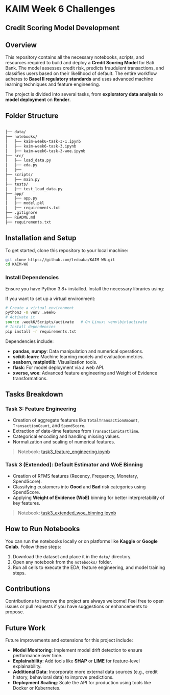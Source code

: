 # KAIM Week 6 Challenges

## Credit Scoring Model Development

## Overview

This repository contains all the necessary notebooks, scripts, and resources required to build and deploy a **Credit Scoring Model** for Bati Bank. The model assesses credit risk, predicts fraudulent transactions, and classifies users based on their likelihood of default. The entire workflow adheres to **Basel II regulatory standards** and uses advanced machine learning techniques and feature engineering.

The project is divided into several tasks, from **exploratory data analysis** to **model deployment** on **Render**.


## Folder Structure

```bash

├── data/                       
├── notebooks/                  
│   ├── kaim-week6-task-3-1.ipynb         
│   ├── kaim-week6-task-3.ipynb         
│   ├── kaim-week6-task-3-woe.ipynb         
├── src/  
│   ├── load_data.py                 
│   ├── eda.py
│   ├── 
├── scripts/ 
│   ├── main.py
├── tests/ 
│   ├── test_load_data.py                 
├── app/                        
│   ├── app.py                 
│   ├── model.pkl
│   ├── requirements.txt
├── .gitignore                   
├── README.md                   
├── requirements.txt

```

## Installation and Setup

To get started, clone this repository to your local machine:

```bash
git clone https://github.com/tedoaba/KAIM-W6.git
cd KAIM-W6
```

### Install Dependencies

Ensure you have Python 3.8+ installed. Install the necessary libraries using:

If you want to set up a virtual environment:

```bash
# Create a virtual environment
python3 -m venv .week6
# Activate it
source .week6/Scripts/activate   # On Linux: venv\bin\activate
# Install dependencies
pip install -r requirements.txt
```

Dependencies include:
- **pandas, numpy**: Data manipulation and numerical operations.
- **scikit-learn**: Machine learning models and evaluation metrics.
- **seaborn, matplotlib**: Visualization tools.
- **flask**: For model deployment via a web API.
- **xverse, woe**: Advanced feature engineering and Weight of Evidence transformations.

## Tasks Breakdown

### **Task 3: Feature Engineering**

- Creation of aggregate features like `TotalTransactionAmount`, `TransactionCount`, and `SpendScore`.
- Extraction of date-time features from `TransactionStartTime`.
- Categorical encoding and handling missing values.
- Normalization and scaling of numerical features.

> Notebook: [task3_feature_engineering.ipynb](notebooks/kaim-week6-task-3.ipynb)

### **Task 3 (Extended): Default Estimator and WoE Binning**

- Creation of RFMS features (Recency, Frequency, Monetary, SpendScore).
- Classifying customers into **Good** and **Bad** risk categories using SpendScore.
- Applying **Weight of Evidence (WoE)** binning for better interpretability of key features.

> Notebook: [task3_extended_woe_binning.ipynb](notebooks/kaim-week6-task-3-woe.ipynb)

## How to Run Notebooks

You can run the notebooks locally or on platforms like **Kaggle** or **Google Colab**. Follow these steps:

1. Download the dataset and place it in the `data/` directory.
2. Open any notebook from the `notebooks/` folder.
3. Run all cells to execute the EDA, feature engineering, and model training steps.

## Contributions

Contributions to improve the project are always welcome! Feel free to open issues or pull requests if you have suggestions or enhancements to propose.

## Future Work

Future improvements and extensions for this project include:
- **Model Monitoring**: Implement model drift detection to ensure performance over time.
- **Explainability**: Add tools like **SHAP** or **LIME** for feature-level explainability.
- **Additional Data**: Incorporate more external data sources (e.g., credit history, behavioral data) to improve predictions.
- **Deployment Scaling**: Scale the API for production using tools like Docker or Kubernetes.
